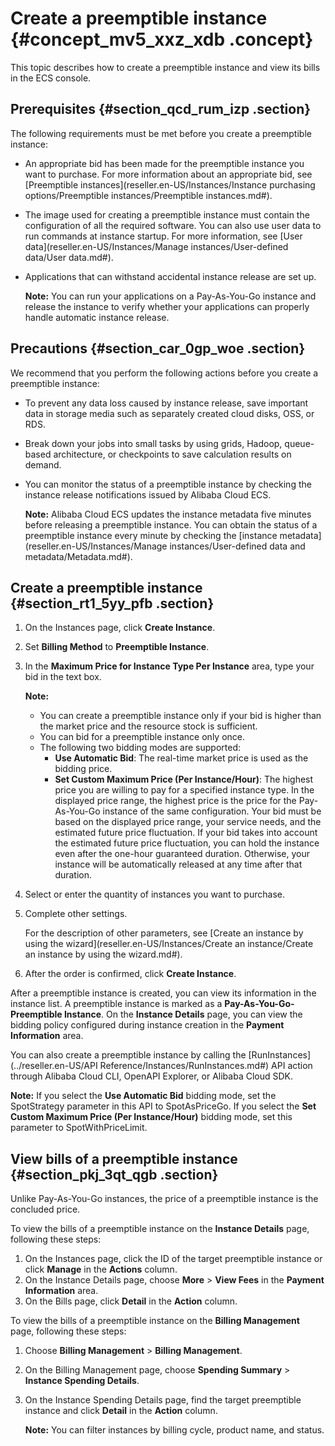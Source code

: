 # Create a preemptible instance {#concept_mv5_xxz_xdb .concept}

This topic describes how to create a preemptible instance and view its bills in the ECS console.

## Prerequisites {#section_qcd_rum_izp .section}

The following requirements must be met before you create a preemptible instance:

-   An appropriate bid has been made for the preemptible instance you want to purchase. For more information about an appropriate bid, see [Preemptible instances](reseller.en-US/Instances/Instance purchasing options/Preemptible instances/Preemptible instances.md#).
-   The image used for creating a preemptible instance must contain the configuration of all the required software. You can also use user data to run commands at instance startup. For more information, see [User data](reseller.en-US/Instances/Manage instances/User-defined data/User data.md#).
-   Applications that can withstand accidental instance release are set up.

    **Note:** You can run your applications on a Pay-As-You-Go instance and release the instance to verify whether your applications can properly handle automatic instance release.


## Precautions {#section_car_0gp_woe .section}

We recommend that you perform the following actions before you create a preemptible instance:

-   To prevent any data loss caused by instance release, save important data in storage media such as separately created cloud disks, OSS, or RDS.
-   Break down your jobs into small tasks by using grids, Hadoop, queue-based architecture, or checkpoints to save calculation results on demand.
-   You can monitor the status of a preemptible instance by checking the instance release notifications issued by Alibaba Cloud ECS.

    **Note:** Alibaba Cloud ECS updates the instance metadata five minutes before releasing a preemptible instance. You can obtain the status of a preemptible instance every minute by checking the [instance metadata](reseller.en-US/Instances/Manage instances/User-defined data and metadata/Metadata.md#).


## Create a preemptible instance {#section_rt1_5yy_pfb .section}

1.  On the Instances page, click **Create Instance**.
2.  Set **Billing Method** to **Preemptible Instance**.
3.  In the **Maximum Price for Instance Type Per Instance** area, type your bid in the text box.

    **Note:** 

    -   You can create a preemptible instance only if your bid is higher than the market price and the resource stock is sufficient.
    -   You can bid for a preemptible instance only once.
    -   The following two bidding modes are supported:
        -   **Use Automatic Bid**: The real-time market price is used as the bidding price.
        -   **Set Custom Maximum Price \(Per Instance/Hour\)**: The highest price you are willing to pay for a specified instance type.
    In the displayed price range, the highest price is the price for the Pay-As-You-Go instance of the same configuration. Your bid must be based on the displayed price range, your service needs, and the estimated future price fluctuation. If your bid takes into account the estimated future price fluctuation, you can hold the instance even after the one-hour guaranteed duration. Otherwise, your instance will be automatically released at any time after that duration.

4.  Select or enter the quantity of instances you want to purchase.
5.  Complete other settings.

    For the description of other parameters, see [Create an instance by using the wizard](reseller.en-US/Instances/Create an instance/Create an instance by using the wizard.md#).

6.  After the order is confirmed, click **Create Instance**.

After a preemptible instance is created, you can view its information in the instance list. A preemptible instance is marked as a **Pay-As-You-Go-Preemptible Instance**. On the **Instance Details** page, you can view the bidding policy configured during instance creation in the **Payment Information** area.

You can also create a preemptible instance by calling the [RunInstances](../reseller.en-US/API Reference/Instances/RunInstances.md#) API action through Alibaba Cloud CLI, OpenAPI Explorer, or Alibaba Cloud SDK.

**Note:** If you select the **Use Automatic Bid** bidding mode, set the SpotStrategy parameter in this API to SpotAsPriceGo. If you select the **Set Custom Maximum Price \(Per Instance/Hour\)** bidding mode, set this parameter to SpotWithPriceLimit.

## View bills of a preemptible instance {#section_pkj_3qt_qgb .section}

Unlike Pay-As-You-Go instances, the price of a preemptible instance is the concluded price.

To view the bills of a preemptible instance on the **Instance Details** page, following these steps:

1.  On the Instances page, click the ID of the target preemptible instance or click **Manage** in the **Actions** column.
2.  On the Instance Details page, choose **More** \> **View Fees** in the **Payment Information** area.
3.  On the Bills page, click **Detail** in the **Action** column.

To view the bills of a preemptible instance on the **Billing Management** page, following these steps:

1.  Choose **Billing Management** \> **Billing Management**.
2.  On the Billing Management page, choose **Spending Summary** \> **Instance Spending Details**.
3.  On the Instance Spending Details page, find the target preemptible instance and click **Detail** in the **Action** column.

    **Note:** You can filter instances by billing cycle, product name, and status.


